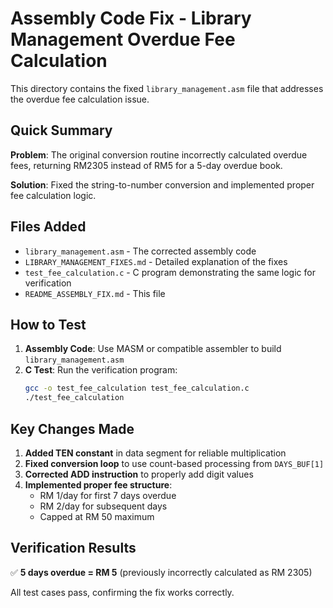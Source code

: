 # Assembly Code Fix - Library Management Overdue Fee Calculation

This directory contains the fixed `library_management.asm` file that addresses the overdue fee calculation issue.

## Quick Summary

**Problem**: The original conversion routine incorrectly calculated overdue fees, returning RM2305 instead of RM5 for a 5-day overdue book.

**Solution**: Fixed the string-to-number conversion and implemented proper fee calculation logic.

## Files Added

- `library_management.asm` - The corrected assembly code
- `LIBRARY_MANAGEMENT_FIXES.md` - Detailed explanation of the fixes
- `test_fee_calculation.c` - C program demonstrating the same logic for verification
- `README_ASSEMBLY_FIX.md` - This file

## How to Test

1. **Assembly Code**: Use MASM or compatible assembler to build `library_management.asm`
2. **C Test**: Run the verification program:
   ```bash
   gcc -o test_fee_calculation test_fee_calculation.c
   ./test_fee_calculation
   ```

## Key Changes Made

1. **Added TEN constant** in data segment for reliable multiplication
2. **Fixed conversion loop** to use count-based processing from `DAYS_BUF[1]`
3. **Corrected ADD instruction** to properly add digit values
4. **Implemented proper fee structure**:
   - RM 1/day for first 7 days overdue
   - RM 2/day for subsequent days
   - Capped at RM 50 maximum

## Verification Results

✅ **5 days overdue = RM 5** (previously incorrectly calculated as RM 2305)

All test cases pass, confirming the fix works correctly.